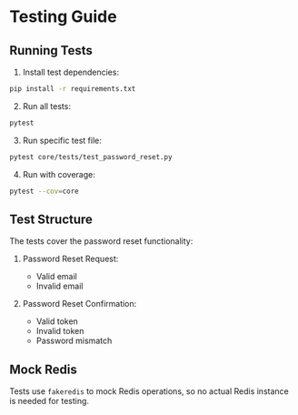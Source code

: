 # Testing Guide

## Running Tests

1. Install test dependencies:
```bash
pip install -r requirements.txt
```

2. Run all tests:
```bash
pytest
```

3. Run specific test file:
```bash
pytest core/tests/test_password_reset.py
```

4. Run with coverage:
```bash
pytest --cov=core
```

## Test Structure

The tests cover the password reset functionality:

1. Password Reset Request:
   - Valid email
   - Invalid email

2. Password Reset Confirmation:
   - Valid token
   - Invalid token
   - Password mismatch

## Mock Redis

Tests use `fakeredis` to mock Redis operations, so no actual Redis instance is needed for testing.
